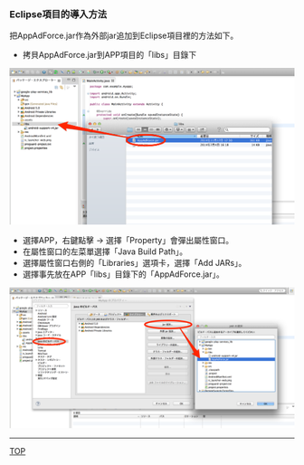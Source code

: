 ### Eclipse項目的導入方法

把AppAdForce.jar作為外部jar追加到Eclipse項目裡的方法如下。

* 拷貝AppAdForce.jar到APP項目的「libs」目錄下


![integration01](./img01.png)

* 選擇APP，右鍵點擊 -> 選擇「Property」會彈出屬性窗口。
* 在屬性窗口的左菜單選擇「Java Build Path」。
* 選擇屬性窗口右側的「Libraries」選項卡，選擇「Add JARs」。
* 選擇事先放在APP「libs」目錄下的「AppAdForce.jar」。

![integration02](./img02.png)

---
[TOP](/lang/tw/README.md)
